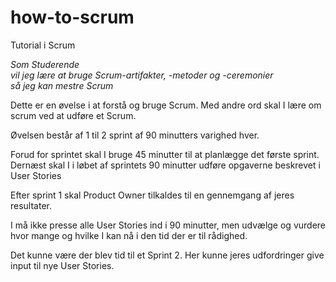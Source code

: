 # how-to-scrum
Tutorial i Scrum 

*Som Studerende  
vil jeg lære at bruge Scrum-artifakter, -metoder og -ceremonier\
så jeg kan mestre Scrum*

Dette er en øvelse i at forstå og bruge Scrum. Med andre ord skal I lære om scrum ved at udføre et Scrum.

Øvelsen består af 1 til 2 sprint af 90 minutters varighed hver.

Forud for sprintet skal I bruge 45 minutter til at planlægge det første sprint.
Dernæst skal I i løbet af sprintets 90 minutter udføre opgaverne beskrevet i User Stories

Efter sprint 1 skal Product Owner tilkaldes til en gennemgang af jeres resultater.

I må ikke presse alle User Stories ind i 90 minutter, men udvælge og vurdere hvor mange og hvilke I kan nå i den tid der er til rådighed.

Det kunne være der blev tid til et Sprint 2. Her kunne jeres udfordringer give input til nye User Stories.
